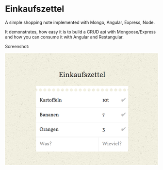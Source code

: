 # Einkaufszettel

A simple shopping note implemented with Mongo, Angular, Express, Node.

It demonstrates, how easy it is to build a CRUD api with Mongoose/Express and how you can consume it with Angular and Restangular.

Screenshot:

!['screenshot'](https://raw.githubusercontent.com/crowddining/einkaufszettel/master/screenshot.png)
